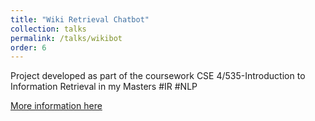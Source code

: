 ```yaml
---
title: "Wiki Retrieval Chatbot"
collection: talks
permalink: /talks/wikibot
order: 6
---
```


Project developed as part of the coursework CSE 4/535-Introduction to Information Retrieval in my Masters #IR #NLP

[More information here](https://github.com/04rookie/project-3-information-retrieval)




